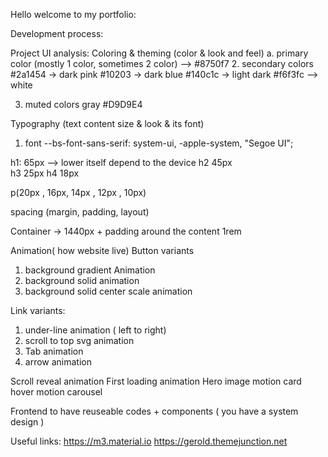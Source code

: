 Hello welcome to my portfolio:

Development process:

Project UI analysis:
Coloring & theming (color & look and feel)
a. primary color (mostly 1 color, sometimes 2 color) --> #8750f7 2. secondary colors
#2a1454 -> dark pink
#10203 -> dark blue
#140c1c -> light dark
#f6f3fc --> white

3.  muted colors
    gray #D9D9E4

Typography (text content size & look & its font)

1. font
   --bs-font-sans-serif: system-ui, -apple-system, "Segoe UI";

h1: 65px --> lower itself depend to the device
h2 45px  
 h3 25px
h4 18px

p(20px , 16px, 14px , 12px , 10px)

spacing (margin, padding, layout)

Container -> 1440px + padding around the content 1rem

Animation( how website live)
Button variants

1.  background gradient Animation
2.  background solid animation
3.  background solid center scale animation

Link variants:

1. under-line animation ( left to right)
2. scroll to top svg animation
3. Tab animation
4. arrow animation

Scroll reveal animation
First loading animation
Hero image motion
card hover motion
carousel

Frontend to have reuseable codes + components ( you have a system design )

Useful links:
https://m3.material.io
https://gerold.themejunction.net

